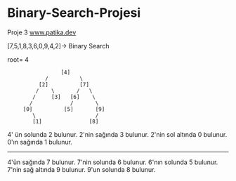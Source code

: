 # Binary-Search-Projesi
Proje 3 www.patika.dev

[7,5,1,8,3,6,0,9,4,2]-> Binary Search

root= 4

                     [4]
                /          \
              [2]          [7]  
             /    \       /   \
            /     [3]   [6]    \      
           /            /       \
         [0]          [5]       [9]
            \                   /
            [1]               [8]


4' ün solunda 2 bulunur.
2'nin sağında 3 bulunur.
2'nin sol altında 0 bulunur.
0'ın sağında 1 bulunur.

---

4'ün sağında 7 bulunur.
7'nin solunda 6 bulunur.
6'nın solunda 5 bulunur.
7'nin sağ altında 9 bulunur.
9'un solunda 8 bulunur.